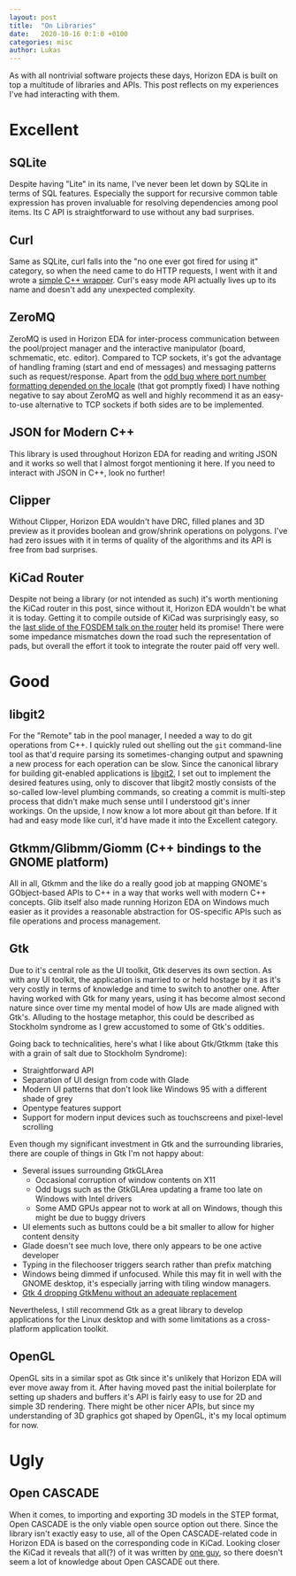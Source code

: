 ```yaml
---
layout: post
title:  "On Libraries"
date:   2020-10-16 0:1:0 +0100
categories: misc
author: Lukas
---
```


As with all nontrivial software projects these days, Horizon EDA is 
built on top a multitude of libraries and APIs. This post reflects on my 
experiences I've had interacting with them.

# Excellent

## SQLite

Despite having "Lite" in its name, I've never been let down by SQLite 
in terms of SQL features. Especially the support for recursive common 
table expression has proven invaluable for resolving dependencies 
among pool items. Its C API is straightforward to use without any bad 
surprises.

## Curl

Same as SQLite, curl falls into the "no one ever got fired for using 
it" category, so when the need came to do HTTP requests, I went with it and wrote a 
[simple C++ wrapper](https://github.com/horizon-eda/horizon/blob/master/src/util/http_client.cpp).
Curl's easy mode API actually lives up to its name and doesn't add any 
unexpected complexity.

## ZeroMQ

ZeroMQ is used in Horizon EDA for inter-process communication between 
the pool/project manager and the interactive manipulator (board, 
schmematic, etc. editor). Compared to TCP sockets, it's got the 
advantage of handling framing (start and end of messages) and 
messaging patterns such as request/response. Apart from the [odd bug 
where port number formatting depended on the 
locale](https://github.com/zeromq/libzmq/issues/3385) (that got 
promptly fixed) I have nothing negative to say about ZeroMQ as well and 
highly recommend it as an easy-to-use alternative to TCP sockets if 
both sides are to be implemented.

## JSON for Modern C++ 

This library is used throughout Horizon EDA for reading and writing 
JSON and it works so well that I almost forgot mentioning it here. If 
you need to interact with JSON in C++, look no further!

## Clipper

Without Clipper, Horizon EDA wouldn't have DRC, filled planes and 3D preview as it 
provides boolean and grow/shrink operations on polygons. I've had zero 
issues with it in terms of quality of the algorithms and its API is 
free from bad surprises.

## KiCad Router

Despite not being a library (or not intended as such) it's worth 
mentioning the KiCad router in this post, since without it, Horizon 
EDA wouldn't be what it is today. Getting it to compile outside of 
KiCad was surprisingly easy, so the [last slide of the FOSDEM talk on 
the 
router](https://archive.fosdem.org/2015/schedule/event/pcb_routing/attachments/slides/796/export/events/attachments/pcb_routing/slides/796/fosdem_router.pdf) held its promise!
There were some impedance mismatches down the road such the representation of 
pads, but overall the effort it took to integrate the 
router paid off very well.

# Good

## libgit2

For the "Remote" tab in the pool manager, I needed a way to do git 
operations from C++. I quickly ruled out shelling out the `git` 
command-line tool as that'd require parsing its sometimes-changing 
output and spawning a new process for each operation can be slow. Since 
the canonical library for building git-enabled applications is 
[libgit2](https://libgit2.org/), I set out to implement the desired 
features using, only to discover that libgit2 mostly consists of the 
so-called low-level plumbing commands, so creating a commit is 
multi-step process that didn't make much sense until I understood git's 
inner workings. On the upside, I now know a lot more about git than 
before. If it had and easy mode like curl, it'd have made it 
into the Excellent category.

## Gtkmm/Glibmm/Giomm (C++ bindings to the GNOME platform)

All in all, Gtkmm and the like do a really good job at mapping GNOME's 
GObject-based APIs to C++ in a way that works well with modern C++ 
concepts. Glib itself also made running Horizon EDA on Windows much 
easier as it provides a reasonable abstraction for OS-specific APIs 
such as file operations and process management.

## Gtk

Due to it's central role as the UI toolkit, Gtk deserves its own 
section. As with any UI toolkit, the application is
married to or held hostage by it as it's very costly in terms of 
knowledge and time to switch to another one. After having worked with 
Gtk for many years, using it has become almost second nature since over 
time my mental model of how UIs are made aligned with Gtk's. Alluding 
to the hostage metaphor, this could be described as Stockholm syndrome 
as I grew accustomed to some of Gtk's oddities.

Going back to technicalities, here's what I like about Gtk/Gtkmm (take this 
with a grain of salt due to Stockholm Syndrome):

 - Straightforward API 
 - Separation of UI design from code with Glade
 - Modern UI patterns that don't look like Windows 95 with a different 
   shade of grey
 - Opentype features support
 - Support for modern input devices such as touchscreens and 
   pixel-level scrolling

Even though my significant investment in Gtk and the surrounding 
libraries, there are couple of things in Gtk I'm not happy about:

 - Several issues surrounding GtkGLArea
   - Occasional corruption of window contents on X11
   - Odd bugs such as the GtkGLArea updating a frame too late on Windows 
    with Intel drivers
   - Some AMD GPUs appear not to work at all on Windows, though this 
    might be due to buggy drivers
 - UI elements such as buttons could be a bit smaller to allow for 
   higher content density
 - Glade doesn't see much love, there only appears to be one active 
   developer
 - Typing in the filechooser triggers search rather than prefix 
   matching
 - Windows being dimmed if unfocused. While this may fit in well with 
   the GNOME desktop, it's especially jarring with tiling window 
   managers.
 - [Gtk 4 dropping GtkMenu without an adequate 
   replacement](https://discourse.gnome.org/t/using-gtkpopovermenu-as-a-gtkmenu-replacement/3786/22)

Nevertheless, I still recommend Gtk as a great library to develop 
applications for the Linux desktop and with some limitations as a 
cross-platform application toolkit.

## OpenGL

OpenGL sits in a similar spot as Gtk since it's unlikely that Horizon EDA 
will ever move away from it. After having moved past the initial 
boilerplate for setting up shaders and buffers it's API is fairly easy 
to use for 2D and simple 3D rendering. There might be other nicer APIs, 
but since my understanding of 3D graphics got shaped by OpenGL, it's my 
local optimum for now.

# Ugly

## Open CASCADE

When it comes, to importing and exporting 3D models in the STEP format, 
Open CASCADE is the only viable open source option out there. Since the 
library isn't exactly easy to use, all of the Open CASCADE-related code in 
Horizon EDA is based on the corresponding code in KiCad. Looking closer 
the KiCad it reveals that all(?) of it was written by [one 
guy](https://gitlab.com/users/cbernardo), so there doesn't seem a lot 
of knowledge about Open CASCADE out there.
